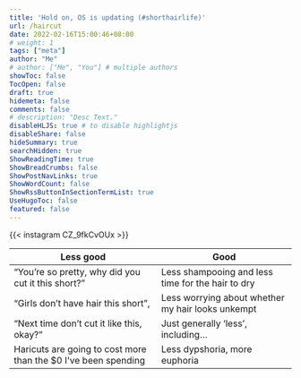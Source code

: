 ```yaml
---
title: 'Hold on, OS is updating (#shorthairlife)'
url: /haircut
date: 2022-02-16T15:00:46+08:00
# weight: 1
tags: ["meta"]
author: "Me"
# author: ["Me", "You"] # multiple authors
showToc: false
TocOpen: false
draft: true
hidemeta: false
comments: false
# description: "Desc Text."
disableHLJS: true # to disable highlightjs
disableShare: false
hideSummary: true
searchHidden: true
ShowReadingTime: true
ShowBreadCrumbs: false
ShowPostNavLinks: true
ShowWordCount: false
ShowRssButtonInSectionTermList: true
UseHugoToc: false
featured: false
---
```



{{< instagram CZ_9fkCvOUx >}}


| Less good                                                      | Good                                              |
|----------------------------------------------------------------|---------------------------------------------------|
| “You’re so pretty, why did you cut it this short?”             | Less shampooing and less time for the hair to dry |
| “Girls don’t have hair this short”,                            | Less worrying about whether my hair looks unkempt |
| “Next time don’t cut it like this, okay?”                      | Just generally ‘less’, including…                 |
| Haricuts are going to cost more than the $0 I've been spending | Less dypshoria, more euphoria                     |